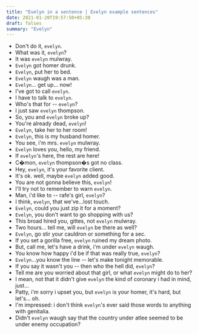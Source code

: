 ```yaml
---
title: "Evelyn in a sentence | Evelyn example sentences"
date: 2021-01-20T19:57:50+05:30
draft: falses
summary: "Evelyn"
---
```

- Don't do it, `evelyn`.
- What was it, `evelyn`?
- It was `evelyn` mulwray.
- `Evelyn` got homer drunk.
- `Evelyn`, put her to bed.
- `Evelyn` waugh was a man.
- `Evelyn`... get up... now!
- I've got to call `evelyn`.
- I have to talk to `evelyn`.
- Who's that for -- `evelyn`?
- I just saw `evelyn` thompson.
- So, you and `evelyn` broke up?
- You're already dead, `evelyn`!
- `Evelyn`, take her to her room!
- `Evelyn`, this is my husband homer.
- You see, i'm mrs. `evelyn` mulwray.
- `Evelyn` loves you, hello, my friend.
- If `evelyn`'s here, the rest are here!
- C�mon, `evelyn` thompson�s got no class.
- Hey, `evelyn`, it's your favorite client.
- It's ok. well, maybe `evelyn` added good.
- You are not gonna believe this, `evelyn`!
- I'll try not to remember to warn `evelyn`.
- Man, i'd like to -- rafe's girl, `evelyn`?
- I think, `evelyn`, that we've...lost touch.
- `Evelyn`, could you just zip it for a moment?
- `Evelyn`, you don't want to go shopping with us?
- This broad hired you, gittes, not `evelyn` mulwray.
- Two hours... tell me, will `evelyn` be there as well?
- `Evelyn`, go stir your cauldron or something for a sec.
- If you set a gorilla free, `evelyn` ruined my dream photo.
- But, call me, let's have a drink, i'm under `evelyn` waugh.
- You know how happy i'd be if that was really true, `evelyn`?
- `Evelyn`...you know the line -- let's make tonight memorable.
- If you say it wasn't you -- then who the hell did, `evelyn`?
- Tell me are you worried about that girl, or what `evelyn` might do to her?
- I mean, not that it didn't give `evelyn` the kind of coronary i had in mind, just...
- Patty, i'm sorry i upset you, but `evelyn` is your homer, it's hard, but let's... oh.
- I'm impressed: i don't think `evelyn`'s ever said those words to anything with genitalia.
- Didn't `evelyn` waugh say that the country under atlee seemed to be under enemy occupation?
                 

